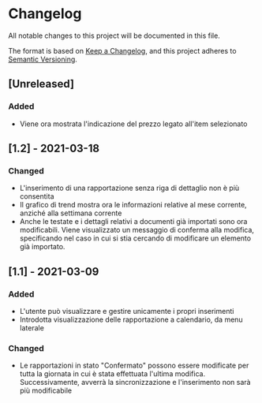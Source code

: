 # Changelog
All notable changes to this project will be documented in this file.

The format is based on [Keep a Changelog](https://keepachangelog.com/en/1.0.0/),
and this project adheres to [Semantic Versioning](https://semver.org/spec/v2.0.0.html).

## [Unreleased]
### Added
- Viene ora mostrata l'indicazione del prezzo legato all'item selezionato

## [1.2] - 2021-03-18
### Changed
- L'inserimento di una rapportazione senza riga di dettaglio non è più consentita
- Il grafico di trend mostra ora le informazioni relative al mese corrente, anziché alla settimana corrente
- Anche le testate e i dettagli relativi a documenti già importati sono ora modificabili. Viene visualizzato un messaggio di conferma alla modifica, specificando nel caso in cui si stia cercando di modificare un elemento già importato.

## [1.1] - 2021-03-09
### Added
- L'utente può visualizzare e gestire unicamente i propri inserimenti
- Introdotta visualizzazione delle rapportazione a calendario, da menu laterale
 
### Changed
- Le rapportazioni in stato "Confermato" possono essere modificate per tutta  la giornata in cui è stata effettuata l'ultima modifica. Successivamente, avverrà la sincronizzazione e l'inserimento non sarà più modificabile
